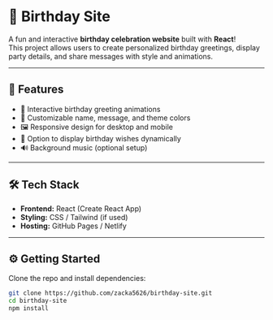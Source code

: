 # 🎂 Birthday Site

A fun and interactive **birthday celebration website** built with **React**!  
This project allows users to create personalized birthday greetings, display party details, and share messages with style and animations.

---

## 🚀 Features

- 🎉 Interactive birthday greeting animations  
- 🎂 Customizable name, message, and theme colors  
- 🖼️ Responsive design for desktop and mobile  
- 💌 Option to display birthday wishes dynamically  
- 🔊 Background music (optional setup)

---

## 🛠️ Tech Stack

- **Frontend:** React (Create React App)
- **Styling:** CSS / Tailwind (if used)
- **Hosting:** GitHub Pages / Netlify

---

## ⚙️ Getting Started

Clone the repo and install dependencies:

```bash
git clone https://github.com/zacka5626/birthday-site.git
cd birthday-site
npm install
